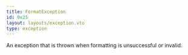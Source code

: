 ```yaml
---
title: FormatException
id: 0x25
layout: layouts/exception.vto
type: exception
---
```

An exception that is thrown when formatting is unsuccessful or invalid.
